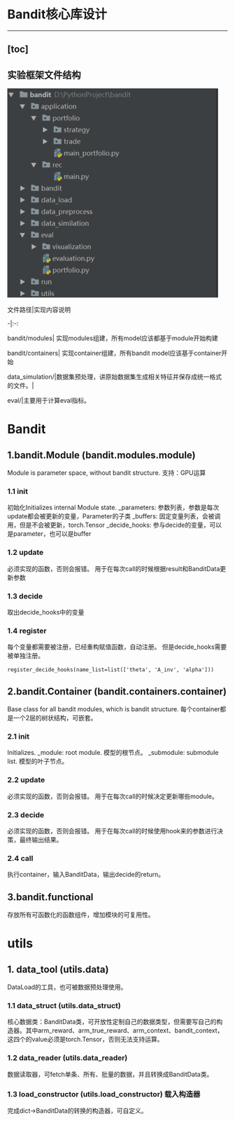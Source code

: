 # Bandit核心库设计
----
[toc]
----
## 实验框架文件结构

![doc_struct](img/doc_struct.png)

文件路径|实现内容说明

-|:-:

bandit/modules| 实现modules组建，所有model应该都基于module开始构建

bandit/containers| 实现container组建，所有bandit model应该基于container开始

data_simulation/|数据集预处理，讲原始数据集生成相关特征并保存成统一格式的文件。|

eval/|主要用于计算eval指标。

# Bandit
## 1.bandit.Module (bandit.modules.module)
Module is parameter space, without bandit structure. 支持：GPU运算
### 1.1 init
初始化Initializes internal Module state.
_parameters: 参数列表，参数是每次update都会被更新的变量，Parameter的子类
_buffers: 固定变量列表，会被调用，但是不会被更新，torch.Tensor
_decide_hooks: 参与decide的变量，可以是parameter，也可以是buffer
### 1.2 update
必须实现的函数，否则会报错。
用于在每次call的时候根据result和BanditData更新参数
### 1.3 decide
取出decide_hooks中的变量
### 1.4 register
每个变量都需要被注册，已经重构赋值函数，自动注册。
但是decide_hooks需要被单独注册。
```
register_decide_hooks(name_list=list(['theta', 'A_inv', 'alpha']))
```

## 2.bandit.Container (bandit.containers.container)
Base class for all bandit modules, which is bandit structure. 每个container都是一个2层的树状结构，可嵌套。
### 2.1 init
Initializes.
_module: root module. 模型的根节点。
_submodule: submodule list. 模型的叶子节点。
### 2.2 update
必须实现的函数，否则会报错。
用于在每次call的时候决定更新哪些module。
### 2.3 decide
必须实现的函数，否则会报错。
用于在每次call的时候使用hook来的参数进行决策，最终输出结果。
### 2.4 call
执行container，输入BanditData，输出decide的return。

## 3.bandit.functional
存放所有可函数化的函数组件，增加模块的可复用性。

# utils
## 1. data_tool (utils.data)
DataLoad的工具，也可被数据预处理使用。
### 1.1 data_struct (utils.data_struct)
核心数据类：BanditData类，可开放性定制自己的数据类型，但需要写自己的构造器。其中arm_reward、arm_true_reward、arm_context、bandit_context，这四个的value必须是torch.Tensor，否则无法支持运算。
### 1.2 data_reader (utils.data_reader)
数据读取器，可fetch单条、所有、批量的数据，并且转换成BanditData类。
### 1.3 load_constructor (utils.load_constructor) 载入构造器
完成dict->BanditData的转换的构造器，可自定义。